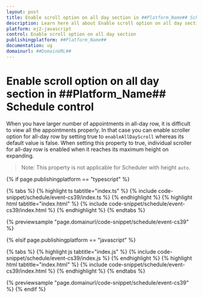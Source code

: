 ```yaml
---
layout: post
title: Enable scroll option on all day section in ##Platform_Name## Schedule control | Syncfusion
description: Learn here all about Enable scroll option on all day section in Syncfusion ##Platform_Name## Schedule control of Syncfusion Essential JS 2 and more.
platform: ej2-javascript
control: Enable scroll option on all day section 
publishingplatform: ##Platform_Name##
documentation: ug
domainurl: ##DomainURL##
---
```


# Enable scroll option on all day section in ##Platform_Name## Schedule control

When you have larger number of appointments in all-day row, it is difficult to view all the appointments properly. In that case you can enable scroller option for all-day row by setting true to `enableAllDayScroll` whereas its default value is false. When setting this property to true, individual scroller for all-day row is enabled when it reaches its maximum height on expanding.

>Note: This property is not applicable for Scheduler with height `auto`.

{% if page.publishingplatform == "typescript" %}

 {% tabs %}
{% highlight ts tabtitle="index.ts" %}
{% include code-snippet/schedule/event-cs39/index.ts %}
{% endhighlight %}
{% highlight html tabtitle="index.html" %}
{% include code-snippet/schedule/event-cs39/index.html %}
{% endhighlight %}
{% endtabs %}
        
{% previewsample "page.domainurl/code-snippet/schedule/event-cs39" %}

{% elsif page.publishingplatform == "javascript" %}

{% tabs %}
{% highlight js tabtitle="index.js" %}
{% include code-snippet/schedule/event-cs39/index.js %}
{% endhighlight %}
{% highlight html tabtitle="index.html" %}
{% include code-snippet/schedule/event-cs39/index.html %}
{% endhighlight %}
{% endtabs %}

{% previewsample "page.domainurl/code-snippet/schedule/event-cs39" %}
{% endif %}